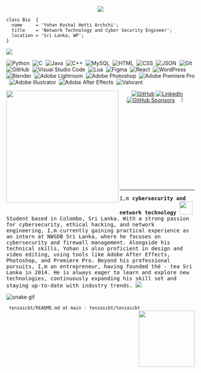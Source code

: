 <p align="center">
  <img src="https://github.com/thompsonemerson/thompsonemerson/raw/master/cover-thompson.png" />
</p>

```
class Bio  {
  name     = 'Yohan Koshal Hetti Archchi';
  title    = 'Network Technology and Cyber Security Engineer';
  location = 'Sri Lanka, WP';
}
```

<img src="https://user-images.githubusercontent.com/73097560/115834477-dbab4500-a447-11eb-908a-139a6edaec5c.gif">

![Python](https://img.shields.io/badge/-Python-05122A?style=flat&logo=python)&nbsp;
![C](https://img.shields.io/badge/-C-05122A?style=flat&logo=C&logoColor=A8B9CC)&nbsp;
![Java](https://img.shields.io/badge/-Java-05122A?style=flat&logo=Java&logoColor=FFA518)&nbsp;
![C++](https://img.shields.io/badge/-C++-05122A?style=flat&logo=C%2B%2B&logoColor=00599C)&nbsp;
![MySQL](https://img.shields.io/badge/-MySQL-05122A?style=flat&logo=mysql&logoColor=4479A1)&nbsp;
![HTML](https://img.shields.io/badge/-HTML-05122A?style=flat&logo=HTML5)&nbsp;
![CSS](https://img.shields.io/badge/-CSS-05122A?style=flat&logo=CSS3&logoColor=1572B6)&nbsp;
![JSON](https://img.shields.io/badge/-JSON-05122A?style=flat&logo=json&logoColor=000000)&nbsp;
![Git](https://img.shields.io/badge/-Git-05122A?style=flat&logo=git)&nbsp;
![GitHub](https://img.shields.io/badge/-GitHub-05122A?style=flat&logo=github)&nbsp;
![Visual Studio Code](https://img.shields.io/badge/-Visual%20Studio%20Code-05122A?style=flat&logo=visual-studio-code&logoColor=007ACC)&nbsp;
![Lua](https://img.shields.io/badge/-Lua-05122A?style=flat&logo=lua&logoColor=2C2D72)&nbsp;
![Figma](https://img.shields.io/badge/Figma-05122A?style=flat&logo=figma&logoColor=F24E1E)&nbsp;
![React](https://img.shields.io/badge/React-05122A?style=flat&logo=react&logoColor=61DAFB)&nbsp;
![WordPress](https://img.shields.io/badge/WordPress-05122A?style=flat&logo=WordPress&logoColor=21759B)&nbsp;
![Blender](https://img.shields.io/badge/Blender-05122A?style=flat&logo=blender&logoColor=F5792A)&nbsp;
![Adobe Lightroom](https://img.shields.io/badge/Adobe%20Lightroom-05122A?style=flat&logo=Adobe%20Lightroom&logoColor=31A8FF)&nbsp;
![Adobe Photoshop](https://img.shields.io/badge/Adobe%20Photoshop-05122A?style=flat&logo=Adobe%20Photoshop&logoColor=31A8FF)&nbsp;
![Adobe Premiere Pro](https://img.shields.io/badge/Adobe%20Premiere%20Pro-05122A?style=flat&logo=Adobe%20Premiere%20Pro&logoColor=9999FF)&nbsp;
![Adobe Illustrator](https://img.shields.io/badge/Adobe%20Illustrator-05122A?style=flat&logo=Adobe%20Illustrator&logoColor=FF9A00)&nbsp;
![Adobe After Effects](https://img.shields.io/badge/Adobe%20After%20Effects-05122A?style=flat&logo=Adobe%20After%20Effects&logoColor=9999FF)&nbsp;
![Valorant](https://img.shields.io/badge/Valorant-05122A?style=flat&logo=valorant&logoColor=E63B2E)&nbsp;



<img align="left" width="300" height="300"  src="https://user-images.githubusercontent.com/70943732/209910678-c3376f81-c6cf-46d2-b5a5-803aa3b9dfed.png">

<p align="center">
	<a href="https://github.com/reddyprasade"><img src="https://img.shields.io/github/followers/reddyprasade.svg?label=GitHub&style=social" alt="GitHub"></a>
	<a href="https://in.linkedin.com/in/reddy-prasad-e-03b12656"><img src="https://img.shields.io/badge/LinkedIn--_.svg?style=social&logo=linkedinColor=orange" alt="LinkedIn"></a>
	<a href="https://github.com/sponsors/reddyprasade"><img src="https://img.shields.io/badge/GitHub_Sponsors--_.svg?style=social&logo=github&logoColor=orange" alt="GitHub Sponsors"></a>
	 <img src='https://c.tenor.com/--AQwe1rA8EAAAAi/batman-pixel-art.gif' alt="batman" width="6%">
</p>

---

<samp>
I,m <b>cybersecurity and network technology</b> <img src="https://media.giphy.com/media/TEnXkcsHrP4YedChhA/giphy.gif" width="35"> Student based in Colombo, Sri Lanka. With a strong passion for cybersecurity, ethical hacking, and network engineering, I,m currently gaining practical experience as an intern at NWSDB Sri Lanka, where he focuses on cybersecurity and firewall management. Alongside his technical skills, Yohan is also proficient in design and video editing, using tools like Adobe After Effects, Photoshop, and Premiere Pro. Beyond his professional pursuits, I,m an entrepreneur, having founded thé - tea Sri Lanka in 2014. He is always eager to learn and explore new technologies, continuously expanding his skill set and staying up-to-date with industry trends.
</samp>


<img src="https://user-images.githubusercontent.com/73097560/115834477-dbab4500-a447-11eb-908a-139a6edaec5c.gif">

![snake gif](https://github.com/null3000/null3000/blob/output/github-contribution-grid-snake.svg)

 ``` tenzaicbt/README.md at main · tenzaicbt/tenzaicbt``` <img align="right" width="150" src="https://user-images.githubusercontent.com/70943732/209951571-93b7afe5-f523-4683-b725-5d94b287e94e.png">

